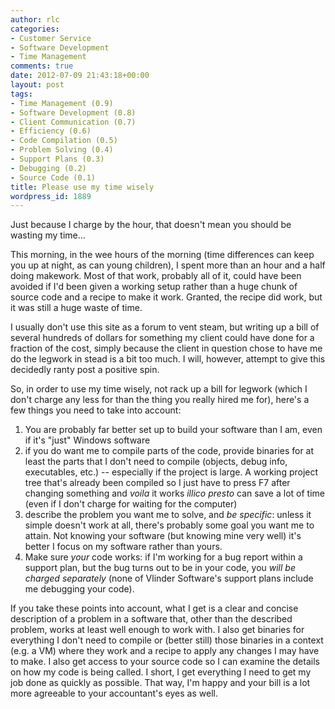 ```yaml
---
author: rlc
categories:
- Customer Service
- Software Development
- Time Management
comments: true
date: 2012-07-09 21:43:18+00:00
layout: post
tags:
- Time Management (0.9)
- Software Development (0.8)
- Client Communication (0.7)
- Efficiency (0.6)
- Code Compilation (0.5)
- Problem Solving (0.4)
- Support Plans (0.3)
- Debugging (0.2)
- Source Code (0.1)
title: Please use my time wisely
wordpress_id: 1889
---
```


Just because I charge by the hour, that doesn't mean you should be wasting my time...

This morning, in the wee hours of the morning (time differences can keep you up at night, as can young children), I spent more than an hour and a half doing makework. Most of that work, probably all of it, could have been avoided if I'd been given a working setup rather than a huge chunk of source code and a recipe to make it work. Granted, the recipe did work, but it was still a huge waste of time.

<!--more-->

I usually don't use this site as a forum to vent steam, but writing up a bill of several hundreds of dollars for something my client could have done for a fraction of the cost, simply because the client in question chose to have me do the legwork in stead is a bit too much. I will, however, attempt to give this decidedly ranty post a positive spin.

So, in order to use my time wisely, not rack up a bill for legwork (which I don't charge any less for than the thing you really hired me for), here's a few things you need to take into account:

1. You are probably far better set up to build your software than I am, even if it's "just" Windows software
2. if you do want me to compile parts of the code, provide binaries for at least the parts that I don't need to compile (objects, debug info, executables, etc.) -- especially if the project is large. A working project tree that's already been compiled so I just have to press F7 after changing something and _voila_ it works _illico presto_ can save a lot of time (even if I don't charge for waiting for the computer)
3. describe the problem you want me to solve, and _be specific_: unless it simple doesn't work at all, there's probably some goal you want me to attain. Not knowing your software (but knowing mine very well) it's better I focus on my software rather than yours.
4. Make sure _your_ code works: if I'm working for a bug report within a support plan, but the bug turns out to be in your code, you _will be charged separately_ (none of Vlinder Software's support plans include me debugging your code).

If you take these points into account, what I get is a clear and concise description of a problem in a software that, other than the described problem, works at least well enough to work with. I also get binaries for everything I don't need to compile or (better still) those binaries in a context (e.g. a VM) where they work and a recipe to apply any changes I may have to make. I also get access to your source code so I can examine the details on how my code is being called. I short, I get everything I need to get my job done as quickly as possible. That way, I'm happy and your bill is a lot more agreeable to your accountant's eyes as well.
